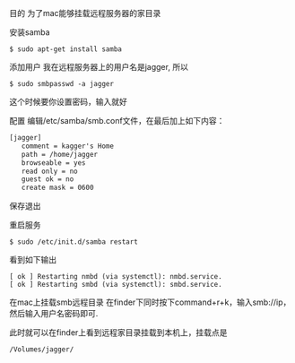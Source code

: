 目的
为了mac能够挂载远程服务器的家目录

安装samba

```shell
$ sudo apt-get install samba
```

添加用户
我在远程服务器上的用户名是jagger, 所以

```shell
$ sudo smbpasswd -a jagger
```

这个时候要你设置密码，输入就好

配置
编辑/etc/samba/smb.conf文件，在最后加上如下内容：

```txt
[jagger]
   comment = kagger's Home
   path = /home/jagger
   browseable = yes
   read only = no
   guest ok = no
   create mask = 0600
```

保存退出

重启服务

```shell
$ sudo /etc/init.d/samba restart
```

看到如下输出

```shell
[ ok ] Restarting nmbd (via systemctl): nmbd.service.
[ ok ] Restarting smbd (via systemctl): smbd.service.
```

在mac上挂载smb远程目录
在finder下同时按下command+r+k，输入smb://ip，然后输入用户名密码即可.

此时就可以在finder上看到远程家目录挂载到本机上，挂载点是

```
/Volumes/jagger/
```
